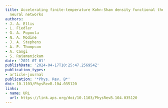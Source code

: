 ```yaml
---
title: Accelerating finite-temperature Kohn-Sham density functional theory with deep
  neural networks
authors:
- J. A. Ellis
- L. Fiedler
- G. A. Popoola
- N. A. Modine
- J. A. Stephens
- A. P. Thompson
- A. Cangi
- S. Rajamanickam
date: '2021-07-01'
publishDate: '2024-04-17T10:25:47.256954Z'
publication_types:
- article-journal
publication: '*Phys. Rev. B*'
doi: 10.1103/PhysRevB.104.035120
links:
- name: URL
  url: https://link.aps.org/doi/10.1103/PhysRevB.104.035120
---
```

